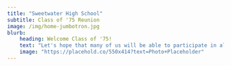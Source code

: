 ```yaml
---
title: "Sweetwater High School"
subtitle: Class of '75 Reunion
image: /img/home-jumbotron.jpg
blurb:
    heading: Welcome Class of '75!
    text: "Let's hope that many of us will be able to participate in all the events planned for the reunion week-end! We will post new photos regularly so please check back often. Click on the menu at the top right to take you to various pages of this website."
    image: "https://placehold.co/550x414?text=Photo+Placeholder"
---
```


